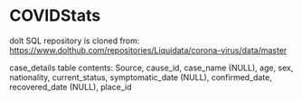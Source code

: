 # COVIDStats
dolt SQL repository is cloned from:
    https://www.dolthub.com/repositories/Liquidata/corona-virus/data/master

case_details table contents:
    Source, 
    cause_id, 
    case_name (NULL), 
    age, 
    sex, 
    nationality, 
    current_status, 
    symptomatic_date (NULL), 
    confirmed_date, 
    recovered_date (NULL), 
    place_id